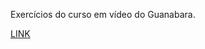 Exercícios do curso em vídeo do Guanabara.

<a href="https://koliveir.github.io/curso_javascript/">LINK</a>
